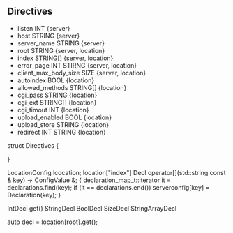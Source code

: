 ## Directives

- listen INT {server}
- host STRING {server}
- server_name STRING {server}
- root STRING {server, location}
- index STRING[] {server, location}
- error_page INT STIRNG {server, location}
- client_max_body_size SIZE {server, location}
- autoindex BOOL {location}
- allowed_methods STRING[] {location}
- cgi_pass STRING {location}
- cgi_ext STRING[] {location}
- cgi_timout INT {location}
- upload_enabled BOOL {location}
- upload_store STRING {location}
- redirect INT STRING {location}

struct Directives
{
    
}


LocationConfig lcocation;
location["index"]
Decl operator[](std::string const & key) -> ConfigValue &;
{
    declaration_map_t::iterator it = declarations.find(key);
    if (it == declarations.end())
        serverconfig[key] = Declaration(key);
}

IntDecl get()
StringDecl
BoolDecl
SizeDecl
StringArrayDecl

auto decl = location[root].get();
